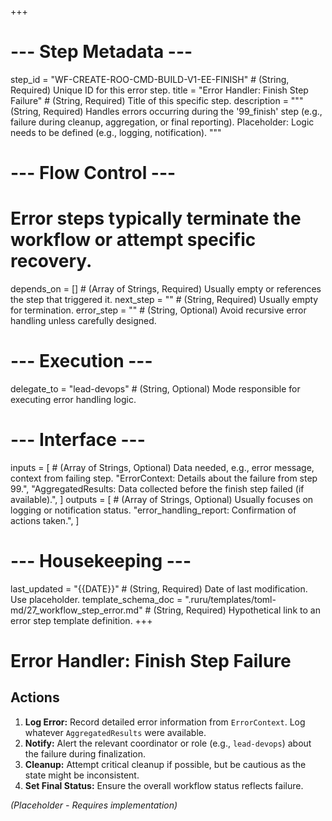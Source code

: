+++
# --- Step Metadata ---
step_id = "WF-CREATE-ROO-CMD-BUILD-V1-EE-FINISH" # (String, Required) Unique ID for this error step.
title = "Error Handler: Finish Step Failure" # (String, Required) Title of this specific step.
description = """
(String, Required) Handles errors occurring during the '99_finish' step
(e.g., failure during cleanup, aggregation, or final reporting).
Placeholder: Logic needs to be defined (e.g., logging, notification).
"""

# --- Flow Control ---
# Error steps typically terminate the workflow or attempt specific recovery.
depends_on = [] # (Array of Strings, Required) Usually empty or references the step that triggered it.
next_step = "" # (String, Required) Usually empty for termination.
error_step = "" # (String, Optional) Avoid recursive error handling unless carefully designed.

# --- Execution ---
delegate_to = "lead-devops" # (String, Optional) Mode responsible for executing error handling logic.

# --- Interface ---
inputs = [ # (Array of Strings, Optional) Data needed, e.g., error message, context from failing step.
    "ErrorContext: Details about the failure from step 99.",
    "AggregatedResults: Data collected before the finish step failed (if available).",
]
outputs = [ # (Array of Strings, Optional) Usually focuses on logging or notification status.
    "error_handling_report: Confirmation of actions taken.",
]

# --- Housekeeping ---
last_updated = "{{DATE}}" # (String, Required) Date of last modification. Use placeholder.
template_schema_doc = ".ruru/templates/toml-md/27_workflow_step_error.md" # (String, Required) Hypothetical link to an error step template definition.
+++

# Error Handler: Finish Step Failure

## Actions

1.  **Log Error:** Record detailed error information from `ErrorContext`. Log whatever `AggregatedResults` were available.
2.  **Notify:** Alert the relevant coordinator or role (e.g., `lead-devops`) about the failure during finalization.
3.  **Cleanup:** Attempt critical cleanup if possible, but be cautious as the state might be inconsistent.
4.  **Set Final Status:** Ensure the overall workflow status reflects failure.

*(Placeholder - Requires implementation)*